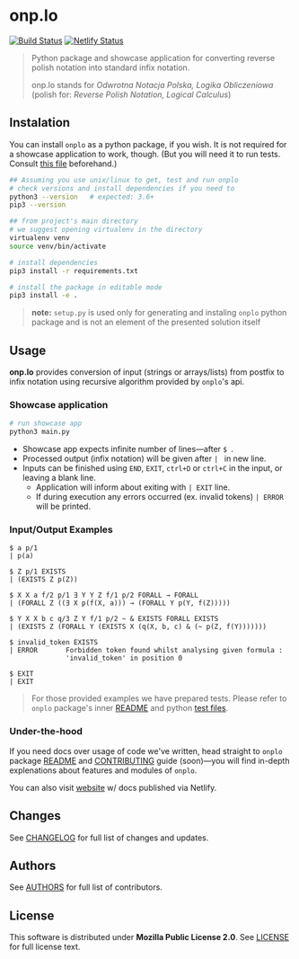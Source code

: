# onp.lo

[![Build Status][travis]](https://travis-ci.com/konrad-szychowiak/onp.lo)
[![Netlify Status][netlify]](https://app.netlify.com/sites/suspicious-davinci-935db7/deploys)

> Python package and showcase application for converting
> reverse polish notation into standard infix notation.
>
> onp.lo stands for _Odwrotna Notacja Polska, Logika Obliczeniowa_
> (polish for: _Reverse Polish Notation, Logical Calculus_)

## Instalation

You can install `onplo` as a python package, if you wish.
It is not required for a showcase application to work, though.
(But you will need it to run tests. Consult [this file][readme] beforehand.)

```sh
## Assuming you use unix/linux to get, test and run onplo
# check versions and install dependencies if you need to
python3 --version   # expected: 3.6+
pip3 --version

## from project's main directory
# we suggest opening virtualenv in the directory
virtualenv venv
source venv/bin/activate

# install dependencies
pip3 install -r requirements.txt

# install the package in editable mode
pip3 install -e .
```

> **note:** `setup.py` is used only for generating and instaling `onplo`
> python package and is not an element of the presented solution itself

## Usage

**onp.lo** provides conversion of input (strings or arrays/lists)
from postfix to infix notation
using recursive algorithm provided by `onplo`'s api.

### Showcase application

```sh
# run showcase app
python3 main.py
```

- Showcase app expects infinite number of lines—after <code>\$&nbsp;</code>.
- Processed output (infix notation) will be given after <code>|&nbsp;</code>
  in new line.
- Inputs can be finished using `END`, `EXIT`, `ctrl+D` or `ctrl+C` in the input, or leaving a blank line.
  - Application will inform about exiting with `| EXIT` line.
  - If during execution any errors occurred (ex. invalid tokens) `| ERROR` will be printed.

### Input/Output Examples

```
$ a p/1
| p(a)

$ Z p/1 EXISTS
| (EXISTS Z p(Z))

$ X X a f/2 p/1 ∃ Y Y Z f/1 p/2 FORALL → FORALL
| (FORALL Z ((∃ X p(f(X, a))) → (FORALL Y p(Y, f(Z)))))

$ Y X X b c q/3 Z Y f/1 p/2 ~ & EXISTS FORALL EXISTS
| (EXISTS Z (FORALL Y (EXISTS X (q(X, b, c) & (~ p(Z, f(Y)))))))

$ invalid_token EXISTS
| ERROR       Forbidden token found whilst analysing given formula :
              'invalid_token' in position 0

$ EXIT
| EXIT
```

> For those provided examples we have prepared tests.
> Please refer to `onplo` package's inner [README]
> and python [test files](./tests/api_test.py).

### Under-the-hood

If you need docs over usage of code we've written,
head straight to `onplo` package [README]
and [CONTRIBUTING] guide (soon)—you will find in-depth explenations
about features and modules of `onplo`.

You can also visit [website] w/ docs published via Netlify.

## Changes

See [CHANGELOG] for full list of changes and updates.

## Authors

See [AUTHORS] for full list of contributors.

## License

This software is distributed under **Mozilla Public License 2.0**.
See [LICENSE] for full license text.

<!-- links -->

[travis]: https://travis-ci.com/konrad-szychowiak/onp.lo.svg?token=t4TxLZpjW4GqaJpJnsTe&branch=develop
[netlify]: https://img.shields.io/netlify/7155677d-8a01-4613-ba7a-b42ad987710a?label=docs&logo=netlify&logoColor=white
[website]: https://suspicious-davinci-935db7.netlify.com/
[authors]: ./AUTHORS.md
[readme]: ./onplo/README.md
[license]: ./LICENSE
[changelog]: ./CHANGELOG.md
[contributing]: ./CONTRIBUTING.md
